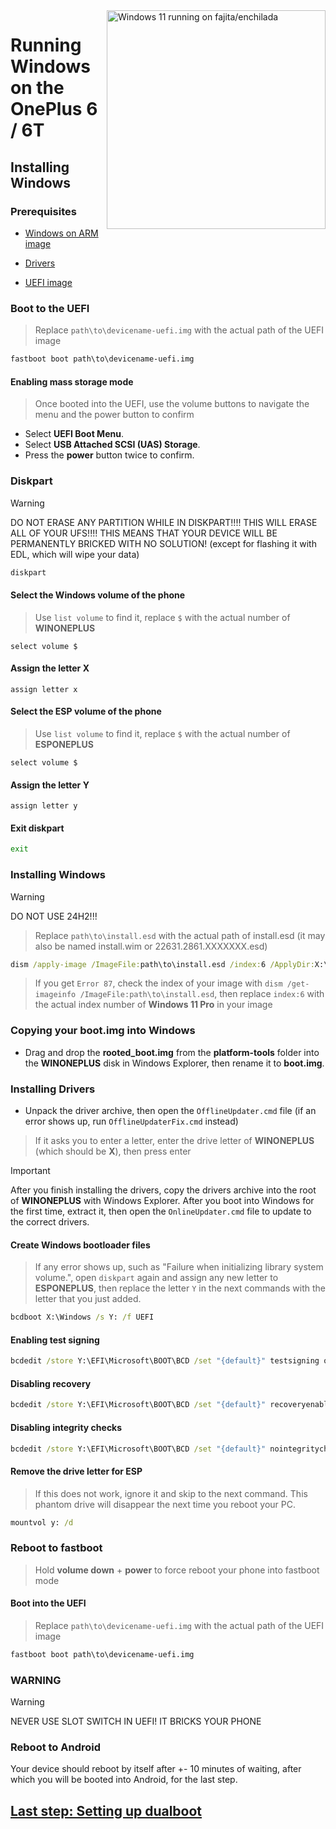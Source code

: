 <img align="right" src="https://github.com/WoA-OnePlus-6-Series/WoA-on-OnePlus6-Series/blob/main/enchilada.png" width="350" alt="Windows 11 running on fajita/enchilada">

# Running Windows on the OnePlus 6 / 6T

## Installing Windows

### Prerequisites
- [Windows on ARM image](https://arkt-7.github.io/woawin/)
  
- [Drivers](https://github.com/WoA-OnePlus-6-Series/WoA-on-OnePlus6-Series/releases/tag/Drivers)
  
- [UEFI image](https://github.com/WoA-OnePlus-6-Series/WoA-on-OnePlus6-Series/releases/tag/UEFI)

### Boot to the UEFI
> Replace `path\to\devicename-uefi.img` with the actual path of the UEFI image
```cmd
fastboot boot path\to\devicename-uefi.img
```

#### Enabling mass storage mode
> Once booted into the UEFI, use the volume buttons to navigate the menu and the power button to confirm
- Select **UEFI Boot Menu**.
- Select **USB Attached SCSI (UAS) Storage**.
- Press the **power** button twice to confirm.

### Diskpart
> [!WARNING]
> DO NOT ERASE ANY PARTITION WHILE IN DISKPART!!!! THIS WILL ERASE ALL OF YOUR UFS!!!! THIS MEANS THAT YOUR DEVICE WILL BE PERMANENTLY BRICKED WITH NO SOLUTION! (except for flashing it with EDL, which will wipe your data)
```cmd
diskpart
```

#### Select the Windows volume of the phone
> Use `list volume` to find it, replace `$` with the actual number of **WINONEPLUS**
```diskpart
select volume $
```

#### Assign the letter X
```diskpart
assign letter x
```

#### Select the ESP volume of the phone
> Use `list volume` to find it, replace `$` with the actual number of **ESPONEPLUS**
```diskpart
select volume $
```

#### Assign the letter Y
```diskpart
assign letter y
```

#### Exit diskpart
```cmd
exit
```

### Installing Windows
> [!Warning]
> DO NOT USE 24H2!!!

> Replace `path\to\install.esd` with the actual path of install.esd (it may also be named install.wim or 22631.2861.XXXXXXX.esd)

```cmd
dism /apply-image /ImageFile:path\to\install.esd /index:6 /ApplyDir:X:\
```

> If you get `Error 87`, check the index of your image with `dism /get-imageinfo /ImageFile:path\to\install.esd`, then replace `index:6` with the actual index number of **Windows 11 Pro** in your image

### Copying your boot.img into Windows
- Drag and drop the **rooted_boot.img** from the **platform-tools** folder into the **WINONEPLUS** disk in Windows Explorer, then rename it to **boot.img**.

### Installing Drivers
- Unpack the driver archive, then open the `OfflineUpdater.cmd` file (if an error shows up, run `OfflineUpdaterFix.cmd` instead)

> If it asks you to enter a letter, enter the drive letter of **WINONEPLUS** (which should be **X**), then press enter

> [!IMPORTANT]
> After you finish installing the drivers, copy the drivers archive into the root of **WINONEPLUS** with Windows Explorer. After you boot into Windows for the first time, extract it, then open the `OnlineUpdater.cmd` file to update to the correct drivers.

#### Create Windows bootloader files
> If any error shows up, such as "Failure when initializing library system volume.", open `diskpart` again and assign any new letter to **ESPONEPLUS**, then replace the letter `Y` in the next commands with the letter that you just added.
```cmd
bcdboot X:\Windows /s Y: /f UEFI
```

#### Enabling test signing
```cmd
bcdedit /store Y:\EFI\Microsoft\BOOT\BCD /set "{default}" testsigning on
```

#### Disabling recovery
```cmd
bcdedit /store Y:\EFI\Microsoft\BOOT\BCD /set "{default}" recoveryenabled no
```

#### Disabling integrity checks
```cmd
bcdedit /store Y:\EFI\Microsoft\BOOT\BCD /set "{default}" nointegritychecks on
```

#### Remove the drive letter for ESP
> If this does not work, ignore it and skip to the next command. This phantom drive will disappear the next time you reboot your PC.
```cmd
mountvol y: /d
```

### Reboot to fastboot
> Hold **volume down** + **power** to force reboot your phone into fastboot mode

#### Boot into the UEFI
> Replace `path\to\devicename-uefi.img` with the actual path of the UEFI image
```cmd
fastboot boot path\to\devicename-uefi.img
```

### WARNING
> [!Warning]
> NEVER USE SLOT SWITCH IN UEFI! IT BRICKS YOUR PHONE

### Reboot to Android
Your device should reboot by itself after +- 10 minutes of waiting, after which you will be booted into Android, for the last step.

## [Last step: Setting up dualboot](/guide/4-dualboot.md)

















